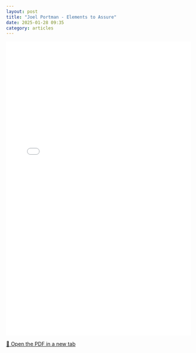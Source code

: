 ```yaml
---
layout: post
title: "Joel Portman - Elements to Assure"
date: 2025-01-28 09:35
category: articles
---
```


<iframe 
    src="{{ '/assets/articles/Joel-Portman/Joel-Portman-Elements-to-Assure.pdf' | relative_url }}" 
    width="100%" 
    height="800px" 
    style="border: none;">
</iframe>

<p>
    <a href="{{ '/assets/articles/Joel-Portman/Joel-Portman-Elements-to-Assure.pdf' | relative_url }}" target="_blank">
        📄 Open the PDF in a new tab
    </a>
</p>
